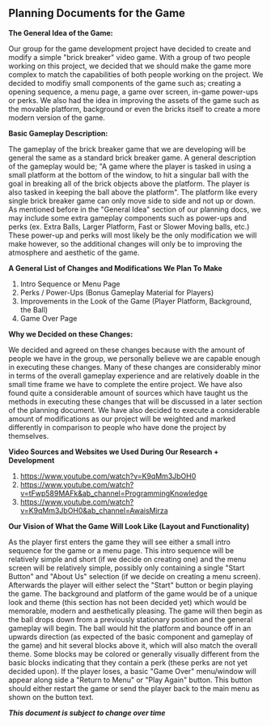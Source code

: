 ## Planning Documents for the Game

**The General Idea of the Game:**

Our group for the game development project have decided to create and modify a simple "brick
breaker" video game. With a group of two people working on this project, we decided that we should make the game more
complex to match the capabilities of both people working on the project. We decided to modifiy small components of the game
such as; creating a opening sequence, a menu page, a game over screen, in-game power-ups or perks. We also had the idea in
improving the assets of the game such as the movable platform, background or even the bricks itself to create a more modern 
version of the game. 

**Basic Gameplay Description:**

The gameplay of the brick breaker game that we are developing will be general the same as a standard brick breaker game. A general 
description of the gameplay would be; "A game where the player is tasked in using a small platform at the bottom of the window, to hit
a singular ball with the goal in breaking all of the brick objects above the platform. The player is also tasked in keeping the ball
above the platform". The platform like every single brick breaker game can only move side to side and not up or down. As mentioned
before in the "General Idea" section of our planning docs, we may include some extra gameplay components such as power-ups and perks
(ex. Extra Balls, Larger Platform, Fast or Slower Moving balls, etc.) These power-up and perks will most likely be the only modification
we will make however, so the additional changes will only be to improving the atmosphere and aesthetic of the game. 

**A General List of Changes and Modifications We Plan To Make**

1. Intro Sequence or Menu Page
2. Perks / Power-Ups (Bonus Gameplay Material for Players)
3. Improvements in the Look of the Game (Player Platform, Background, the Ball)
4. Game Over Page

**Why we Decided on these Changes:**

We decided and agreed on these changes because with the amount of people we have in the group, we personally believe we are capable
enough in executing these changes. Many of these changes are considerably minor in terms of the overall gameplay experience and are
relatively doable in the small time frame we have to complete the entire project. We have also found quite a considerable amount of sources
which have taught us the methods in executing these changes that will be discussed in a later section of the planning document. We have also 
decided to execute a considerable amount of modifications as our project will be weighted and marked differently in comparison to people
who have done the project by themselves.

**Video Sources and Websites we Used During Our Research + Development**

1. https://www.youtube.com/watch?v=K9qMm3JbOH0
2. https://www.youtube.com/watch?v=tFwp589MAFk&ab_channel=ProgrammingKnowledge
3. https://www.youtube.com/watch?v=K9qMm3JbOH0&ab_channel=AwaisMirza

**Our Vision of What the Game Will Look Like (Layout and Functionality)**

As the player first enters the game they will see either a small intro sequence for the game or
a menu page. This intro sequence will be relatively simple and short (if we decide on creating one) and the
menu screen will be relatively simple, possibly only containing a single "Start Button" and "About Us" selection 
(if we decide on creating a menu screen). Afterwards the player will either select the "Start" button or begin playing the
game. The background and platform of the game would be of a unique look and theme (this section has not been decided yet) which
would be memorable, modern and aesthetically pleasing. The game will then begin as the ball drops down from a previously stationary 
position and the general gameplay will begin. The ball would hit the platform and bounce off in an upwards direction (as expected of the
basic component and gameplay of the game) and hit several blocks above it, which will also match the overall theme. Some blocks may be 
colored or generally visually different from the basic blocks indicating that they contain a perk (these perks are not yet decided upon). If the
player loses, a basic "Game Over" menu/window will appear along side a "Return to Menu" or "Play Again" button. This button should either restart
the game or send the player back to the main menu as shown on the button text. 






***This document is subject to change over time***
